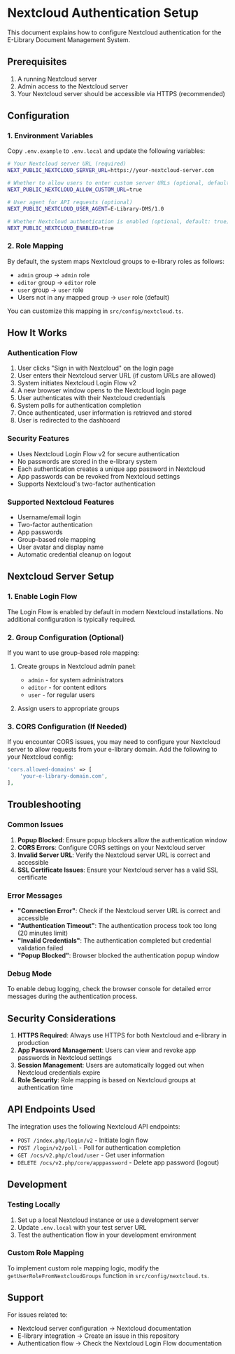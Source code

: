 # Nextcloud Authentication Setup

This document explains how to configure Nextcloud authentication for the E-Library Document Management System.

## Prerequisites

1. A running Nextcloud server
2. Admin access to the Nextcloud server
3. Your Nextcloud server should be accessible via HTTPS (recommended)

## Configuration

### 1. Environment Variables

Copy `.env.example` to `.env.local` and update the following variables:

```bash
# Your Nextcloud server URL (required)
NEXT_PUBLIC_NEXTCLOUD_SERVER_URL=https://your-nextcloud-server.com

# Whether to allow users to enter custom server URLs (optional, default: true)
NEXT_PUBLIC_NEXTCLOUD_ALLOW_CUSTOM_URL=true

# User agent for API requests (optional)
NEXT_PUBLIC_NEXTCLOUD_USER_AGENT=E-Library-DMS/1.0

# Whether Nextcloud authentication is enabled (optional, default: true)
NEXT_PUBLIC_NEXTCLOUD_ENABLED=true
```

### 2. Role Mapping

By default, the system maps Nextcloud groups to e-library roles as follows:

- `admin` group → `admin` role
- `editor` group → `editor` role
- `user` group → `user` role
- Users not in any mapped group → `user` role (default)

You can customize this mapping in `src/config/nextcloud.ts`.

## How It Works

### Authentication Flow

1. User clicks "Sign in with Nextcloud" on the login page
2. User enters their Nextcloud server URL (if custom URLs are allowed)
3. System initiates Nextcloud Login Flow v2
4. A new browser window opens to the Nextcloud login page
5. User authenticates with their Nextcloud credentials
6. System polls for authentication completion
7. Once authenticated, user information is retrieved and stored
8. User is redirected to the dashboard

### Security Features

- Uses Nextcloud Login Flow v2 for secure authentication
- No passwords are stored in the e-library system
- Each authentication creates a unique app password in Nextcloud
- App passwords can be revoked from Nextcloud settings
- Supports Nextcloud's two-factor authentication

### Supported Nextcloud Features

- Username/email login
- Two-factor authentication
- App passwords
- Group-based role mapping
- User avatar and display name
- Automatic credential cleanup on logout

## Nextcloud Server Setup

### 1. Enable Login Flow

The Login Flow is enabled by default in modern Nextcloud installations. No additional configuration is typically required.

### 2. Group Configuration (Optional)

If you want to use group-based role mapping:

1. Create groups in Nextcloud admin panel:

   - `admin` - for system administrators
   - `editor` - for content editors
   - `user` - for regular users

2. Assign users to appropriate groups

### 3. CORS Configuration (If Needed)

If you encounter CORS issues, you may need to configure your Nextcloud server to allow requests from your e-library domain. Add the following to your Nextcloud config:

```php
'cors.allowed-domains' => [
    'your-e-library-domain.com',
],
```

## Troubleshooting

### Common Issues

1. **Popup Blocked**: Ensure popup blockers allow the authentication window
2. **CORS Errors**: Configure CORS settings on your Nextcloud server
3. **Invalid Server URL**: Verify the Nextcloud server URL is correct and accessible
4. **SSL Certificate Issues**: Ensure your Nextcloud server has a valid SSL certificate

### Error Messages

- **"Connection Error"**: Check if the Nextcloud server URL is correct and accessible
- **"Authentication Timeout"**: The authentication process took too long (20 minutes limit)
- **"Invalid Credentials"**: The authentication completed but credential validation failed
- **"Popup Blocked"**: Browser blocked the authentication popup window

### Debug Mode

To enable debug logging, check the browser console for detailed error messages during the authentication process.

## Security Considerations

1. **HTTPS Required**: Always use HTTPS for both Nextcloud and e-library in production
2. **App Password Management**: Users can view and revoke app passwords in Nextcloud settings
3. **Session Management**: Users are automatically logged out when Nextcloud credentials expire
4. **Role Security**: Role mapping is based on Nextcloud groups at authentication time

## API Endpoints Used

The integration uses the following Nextcloud API endpoints:

- `POST /index.php/login/v2` - Initiate login flow
- `POST /login/v2/poll` - Poll for authentication completion
- `GET /ocs/v2.php/cloud/user` - Get user information
- `DELETE /ocs/v2.php/core/apppassword` - Delete app password (logout)

## Development

### Testing Locally

1. Set up a local Nextcloud instance or use a development server
2. Update `.env.local` with your test server URL
3. Test the authentication flow in your development environment

### Custom Role Mapping

To implement custom role mapping logic, modify the `getUserRoleFromNextcloudGroups` function in `src/config/nextcloud.ts`.

## Support

For issues related to:

- Nextcloud server configuration → Nextcloud documentation
- E-library integration → Create an issue in this repository
- Authentication flow → Check the Nextcloud Login Flow documentation
